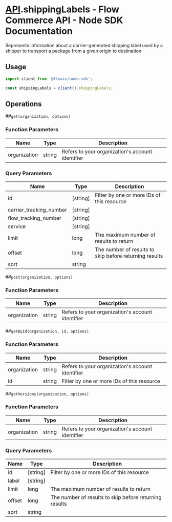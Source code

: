 # [API](README.md).shippingLabels - Flow Commerce API - Node SDK Documentation

Represents information about a carrier-generated shipping label used by a shipper to transport a package from a given origin to destination

## Usage

```JavaScript
import client from '@flowio/node-sdk';

const shippingLabels = client().shippingLabels;
```

## Operations

##`get(organization, options)`

### Function Parameters

| Name  | Type | Description |
| ---- | ---- | ---- |
| organization | string | Refers to your organization&#x27;s account identifier |

### Query Parameters

| Name  | Type | Description |
| ---- | ---- | ---- |
| id | [string] | Filter by one or more IDs of this resource |
| carrier_tracking_number | [string] |  |
| flow_tracking_number | [string] |  |
| service | [string] |  |
| limit | long | The maximum number of results to return |
| offset | long | The number of results to skip before returning results |
| sort | string |  |

##`post(organization, options)`

### Function Parameters

| Name  | Type | Description |
| ---- | ---- | ---- |
| organization | string | Refers to your organization&#x27;s account identifier |


##`getById(organization, id, options)`

### Function Parameters

| Name  | Type | Description |
| ---- | ---- | ---- |
| organization | string | Refers to your organization&#x27;s account identifier |
| id | string | Filter by one or more IDs of this resource |


##`getVersions(organization, options)`

### Function Parameters

| Name  | Type | Description |
| ---- | ---- | ---- |
| organization | string | Refers to your organization&#x27;s account identifier |

### Query Parameters

| Name  | Type | Description |
| ---- | ---- | ---- |
| id | [string] | Filter by one or more IDs of this resource |
| label | [string] |  |
| limit | long | The maximum number of results to return |
| offset | long | The number of results to skip before returning results |
| sort | string |  |

